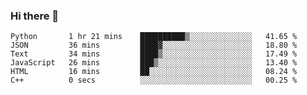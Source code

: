 ### Hi there 👋

<!--START_SECTION:waka-->

```text
Python       1 hr 21 mins    ██████████▒░░░░░░░░░░░░░░   41.65 %
JSON         36 mins         ████▓░░░░░░░░░░░░░░░░░░░░   18.80 %
Text         34 mins         ████▒░░░░░░░░░░░░░░░░░░░░   17.49 %
JavaScript   26 mins         ███▒░░░░░░░░░░░░░░░░░░░░░   13.40 %
HTML         16 mins         ██░░░░░░░░░░░░░░░░░░░░░░░   08.24 %
C++          0 secs          ░░░░░░░░░░░░░░░░░░░░░░░░░   00.25 %
```

<!--END_SECTION:waka-->
